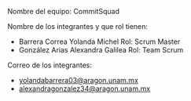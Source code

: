 Nombre del equipo: CommitSquad

Nombre de los integrantes y que rol tienen:
- Barrera Correa Yolanda Michel   Rol: Scrum Master
- González Arias Alexandra Galilea Rol: Team Scrum

  
Correo de los integrantes:
- yolandabarrera03@aragon.unam.mx
- alexandragonzalez34@aragon.unam.mx
